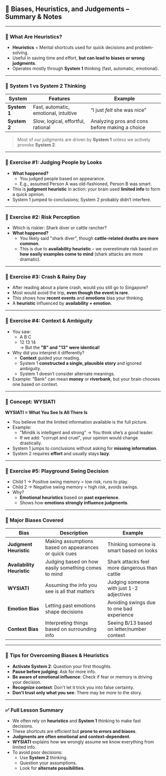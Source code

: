 ## 🧠 **Biases, Heuristics, and Judgements – Summary & Notes**

---

### 🔹 **What Are Heuristics?**

- **Heuristics** = Mental shortcuts used for quick decisions and problem-solving.
- Useful in saving time and effort, **but can lead to biases or wrong judgments**.
- Operates mostly through **System 1** thinking (fast, automatic, emotional).

---

### 🧠 **System 1 vs System 2 Thinking**

|System|Features|Example|
|---|---|---|
|**System 1**|Fast, automatic, emotional, intuitive|“I just _felt_ she was nice”|
|**System 2**|Slow, logical, effortful, rational|Analyzing pros and cons before making a choice|

> Most of our judgments are driven by **System 1** unless we actively provoke **System 2**.

---

### 🔸 **Exercise #1: Judging People by Looks**

- **What happened?**
    - You judged people based on appearance.
    - E.g., assumed Person A was old-fashioned, Person B was smart.
- This is **judgment heuristic** in action: your brain used **limited info** to form a quick opinion.
- System 1 jumped to conclusions; System 2 probably didn’t interfere.

---

### 🔸 **Exercise #2: Risk Perception**

- Which is riskier: Shark diver or cattle rancher?
- **What happened?**
    - You likely said "shark diver", though **cattle-related deaths are more 
    common**.
    - This is due to **availability heuristic** – we overestimate risk based on **how easily examples come to mind** (shark attacks are more dramatic).

---

### 🔸 **Exercise #3: Crash & Rainy Day**

- After reading about a plane crash, would you still go to Singapore?
- Most would avoid the trip, **even though the event is rare**.
- This shows how **recent events** and **emotions** bias your thinking.
- A **heuristic** influenced by **availability + emotion**.

---

### 🔸 **Exercise #4: Context & Ambiguity**

- You saw:
    - A B C
    - 12 13 14  
        → But the **"B" and "13" were identical**!
- Why did you interpret it differently?
    - **Context** guided your reading.
    - System 1 **constructed a single, plausible story** and ignored ambiguity.
    - System 1 doesn’t consider alternate meanings.
- Example: "Bank" can mean **money** or **riverbank**, but your brain chooses one based on context.

---

### 🔸 **Concept: WYSIATI**

**WYSIATI = What You See Is All There Is**

- You believe that the limited information available is the full picture.
- Example:
    - "Mindik is intelligent and strong" → You think she’s a good leader.
    - If we add: "corrupt and cruel", your opinion would change drastically.
- System 1 jumps to conclusions without asking for **missing information**.
- System 2 requires **effort** and usually stays **lazy**.

---

### 🔸 **Exercise #5: Playground Swing Decision**

- Child 1 → Positive swing memory = low risk, runs to play.
- Child 2 → Negative swing memory = high risk, avoids swings.
- Why?
    - **Emotional heuristics** based on **past experience**.
    - Shows how **emotions strongly influence judgments**.

---

### 📌 **Major Biases Covered**

|Bias|Description|Example|
|---|---|---|
|**Judgment Heuristic**|Making assumptions based on appearances or quick cues|Thinking someone is smart based on looks|
|**Availability Heuristic**|Judging based on how easily something comes to mind|Shark attacks feel more dangerous than cattle|
|**WYSIATI**|Assuming the info you see is all that matters|Judging someone with just 1-2 adjectives|
|**Emotion Bias**|Letting past emotions shape decisions|Avoiding swings due to one bad experience|
|**Context Bias**|Interpreting things based on surrounding info|Seeing B/13 based on letter/number context|

---

### 🧠 **Tips for Overcoming Biases & Heuristics**

- **Activate System 2**: Question your first thoughts.
- **Pause before judging**: Ask for more info.
- **Be aware of emotional influence**: Check if fear or memory is driving your decision.
- **Recognize context**: Don't let it trick you into false certainty.
- **Don't trust only what you see**: There may be more to the story.

---

### ✅ **Full Lesson Summary**

- We often rely on **heuristics** and **System 1** thinking to make fast decisions.
- These shortcuts are efficient but **prone to errors and biases**.
- **Judgments are often emotional and context-dependent**.
- **WYSIATI** explains how we wrongly assume we know everything from limited info.
- To avoid poor decisions:
    - Use **System 2** thinking.
    - Question your assumptions.
    - Look for **alternate possibilities**.